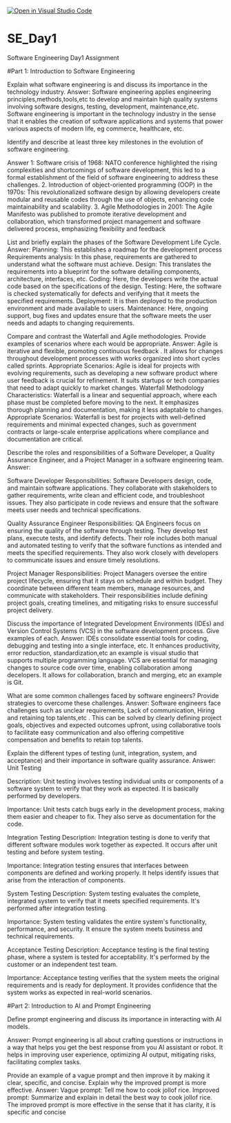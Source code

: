 [![Open in Visual Studio Code](https://classroom.github.com/assets/open-in-vscode-2e0aaae1b6195c2367325f4f02e2d04e9abb55f0b24a779b69b11b9e10269abc.svg)](https://classroom.github.com/online_ide?assignment_repo_id=15567341&assignment_repo_type=AssignmentRepo)
# SE_Day1
Software Engineering Day1 Assignment

#Part 1: Introduction to Software Engineering

Explain what software engineering is and discuss its importance in the technology industry.
Answer: Software engineering applies engineering principles,methods,tools,etc to develop and maintain high quality systems involving software designs, testing, development, maintenance,etc.
Software engineering is important in the technology industry in the sense that it enables the creation of software applications and systems that power various aspects of modern life, eg commerce, healthcare, etc.



Identify and describe at least three key milestones in the evolution of software engineering.

Answer 1: Software crisis of 1968:
NATO conference highlighted the rising complexities and shortcomings of software development, this led to a formal establishment of the field of software engineering to address these challenges.
2. Introduction of object-oriented programming (OOP) in the 1970s: This revolutionalized software design by allowing developers create modular and reusable codes through the use of objects, enhancing code maintainability and scalability.
3. Agile Methodologies in 2001: The Agile Manifesto was published to promote iterative development and collaboration, which transformed project management and software delivered process, emphasizing flexibility and feedback


List and briefly explain the phases of the Software Development Life Cycle.
Answer:
Planning: This establishes a roadmap for the development process
Requirements analysis: In this phase, requirements are gathered to understand what the software must achieve.
Design: This translates the requirements into a blueprint for the software detailing components, architecture, interfaces, etc.
Coding: Here, the developers write the actual code based on the specifications of the design.
Testing: Here, the software is checked systematically for defects and verifying that it meets the specified requirements.
Deployment: It is then deployed to the production environment and made available to users.
Maintenance: Here, ongoing support, bug fixes and updates ensure that the software meets the user needs and adapts to changing requirements.


Compare and contrast the Waterfall and Agile methodologies. Provide examples of scenarios where each would be appropriate.
Answer:
Agile is iterative and flexible, promoting continuous  feedback . It allows for changes throughout development processes with works organized into short cycles called sprints.
Appropriate Scenarios: Agile is ideal for projects with evolving requirements, such as developing a new software product where user feedback is crucial for refinement. It suits startups or tech companies that need to adapt quickly to market changes.
Waterfall Methodology
Characteristics: Waterfall is a linear and sequential approach, where each phase must be completed before moving to the next. It emphasizes thorough planning and documentation, making it less adaptable to changes.
Appropriate Scenarios: Waterfall is best for projects with well-defined requirements and minimal expected changes, such as government contracts or large-scale enterprise applications where compliance and documentation are critical.


Describe the roles and responsibilities of a Software Developer, a Quality Assurance Engineer, and a Project Manager in a software engineering team.
Answer:

Software Developer
Responsibilities: Software Developers design, code, and maintain software applications. They collaborate with stakeholders to gather requirements, write clean and efficient code, and troubleshoot issues. They also participate in code reviews and ensure that the software meets user needs and technical specifications.

Quality Assurance Engineer
Responsibilities: QA Engineers focus on ensuring the quality of the software through testing. They develop test plans, execute tests, and identify defects. Their role includes both manual and automated testing to verify that the software functions as intended and meets the specified requirements. They also work closely with developers to communicate issues and ensure timely resolutions.

Project Manager
Responsibilities: Project Managers oversee the entire project lifecycle, ensuring that it stays on schedule and within budget. They coordinate between different team members, manage resources, and communicate with stakeholders. Their responsibilities include defining project goals, creating timelines, and mitigating risks to ensure successful project delivery.

Discuss the importance of Integrated Development Environments (IDEs) and Version Control Systems (VCS) in the software development process. Give examples of each.
Answer:
IDEs consolidate essential tools for coding, debugging and testing into a single interface, etc. It enhances productivity, error reduction, standardization,etc an example is visual studio that supports multiple programming language.
VCS are essential for managing changes to source code over time, enabling collaboration among decelopers. It allows for collaboration, branch and merging, etc an example is Git.


What are some common challenges faced by software engineers? Provide strategies to overcome these challenges.
Answer: Software engineers face challenges such as unclear requirements, Lack of communication, Hiring and retaining top talents,etc .
This can be solved by clearly defining project goals, objectives and expected outcomes upfront, using collaborative tools to facilitate easy communication and also offering competitive compensation and benefits to retain top talents.


Explain the different types of testing (unit, integration, system, and acceptance) and their importance in software quality assurance.
Answer:
Unit Testing

Description: Unit testing involves testing individual units or components of a software system to verify that they work as expected. It is basically performed by developers.

Importance: Unit tests catch bugs early in the development process, making them easier and cheaper to fix. They also serve as documentation for the code.

Integration Testing
Description: Integration testing is done to verify that different software modules work together as expected. It occurs after unit testing and before system testing.

Importance: Integration testing ensures that interfaces between components are defined and working properly. It helps identify issues that arise from the interaction of components.

System Testing
Description: System testing evaluates the complete, integrated system to verify that it meets specified requirements. It's performed after integration testing.

Importance: System testing validates the entire system's functionality, performance, and security. It  ensure the system meets business and technical requirements.

Acceptance Testing
Description: Acceptance testing is the final testing phase, where a system is tested for acceptability. It's performed by the customer or an independent test team.

Importance: Acceptance testing verifies that the system meets the original requirements and is ready for deployment. It provides confidence that the system works as expected in real-world scenarios.


#Part 2: Introduction to AI and Prompt Engineering


Define prompt engineering and discuss its importance in interacting with AI models.

Answer:
Prompt engineering is all about crafting questions or instructions in a way that helps you get the best response from you AI assistant or robot. It helps in improving user experience, optimizing AI output, mitigating risks, facilitating complex tasks.


Provide an example of a vague prompt and then improve it by making it clear, specific, and concise. Explain why the improved prompt is more effective.
Answer:
Vague prompt: Tell me how to cook jollof rice.
Improved prompt: Summarize and explain in detail the best way to cook jollof rice.
The improved prompt is more effective in the sense that it has clarity, it is specific and concise
